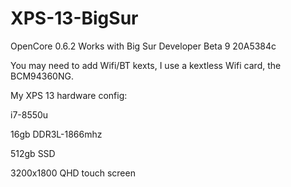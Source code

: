 # XPS-13-BigSur

OpenCore 0.6.2
Works with Big Sur Developer Beta 9 20A5384c

You may need to add Wifi/BT kexts, I use a kextless Wifi card, the BCM94360NG.

My XPS 13 hardware config:

i7-8550u

16gb DDR3L-1866mhz

512gb SSD

3200x1800 QHD touch screen
